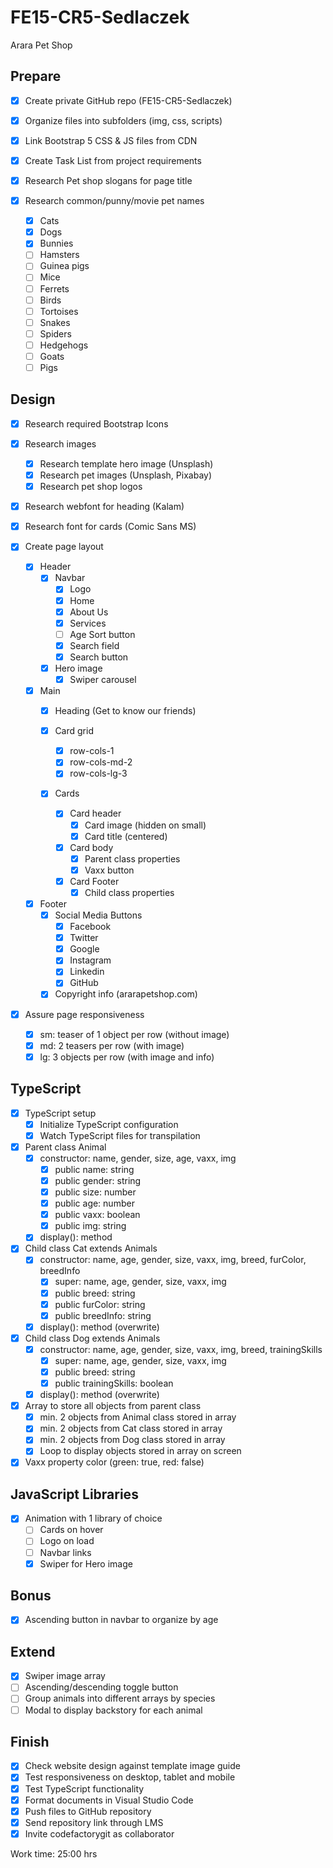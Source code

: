 # FE15-CR5-Sedlaczek
Arara Pet Shop

## Prepare
- [x] Create private GitHub repo (FE15-CR5-Sedlaczek)
- [x] Organize files into subfolders (img, css, scripts)
- [x] Link Bootstrap 5 CSS & JS files from CDN
- [x] Create Task List from project requirements

- [x] Research Pet shop slogans for page title
- [x] Research common/punny/movie pet names
  - [x] Cats
  - [x] Dogs
  - [x] Bunnies
  - [ ] Hamsters
  - [ ] Guinea pigs
  - [ ] Mice
  - [ ] Ferrets
  - [ ] Birds
  - [ ] Tortoises
  - [ ] Snakes
  - [ ] Spiders
  - [ ] Hedgehogs
  - [ ] Goats
  - [ ] Pigs

## Design
- [x] Research required Bootstrap Icons

- [x] Research images
  - [x] Research template hero image (Unsplash)
  - [x] Research pet images (Unsplash, Pixabay)
  - [x] Research pet shop logos

- [x] Research webfont for heading (Kalam)
- [x] Research font for cards (Comic Sans MS)

- [x] Create page layout

  - [x] Header
    - [x] Navbar
      - [x] Logo
      - [x] Home
      - [x] About Us
      - [x] Services
      - [ ] Age Sort button
      - [x] Search field
      - [x] Search button
    - [x] Hero image
      - [x] Swiper carousel
  
  - [x] Main
    - [x] Heading (Get to know our friends)

    - [x] Card grid 
      - [x] row-cols-1
      - [x] row-cols-md-2
      - [x] row-cols-lg-3
    
    - [x] Cards
      - [x] Card header
        - [x] Card image (hidden on small)
        - [x] Card title (centered)
      - [x] Card body
        - [x] Parent class properties
        - [x] Vaxx button
      - [x] Card Footer
        - [x] Child class properties
  
  - [x] Footer
    - [x] Social Media Buttons
      - [x] Facebook
      - [x] Twitter
      - [x] Google
      - [x] Instagram
      - [x] Linkedin
      - [x] GitHub
    - [x] Copyright info (ararapetshop.com)

- [x] Assure page responsiveness
  - [x] sm: teaser of 1 object per row (without image)
  - [x] md: 2 teasers per row (with image)
  - [x] lg: 3 objects per row (with image and info)

## TypeScript
- [x] TypeScript setup
  - [x] Initialize TypeScript configuration
  - [x] Watch TypeScript files for transpilation

- [x] Parent class Animal
  - [x] constructor: name, gender, size, age, vaxx, img
    - [x] public name: string
    - [x] public gender: string
    - [x] public size: number
    - [x] public age: number
    - [x] public vaxx: boolean
    - [x] public img: string
  - [x] display(): method

- [x] Child class Cat extends Animals
  - [x] constructor: name, age, gender, size, vaxx, img, breed, furColor, breedInfo
    - [x] super: name, age, gender, size, vaxx, img
    - [x] public breed: string
    - [x] public furColor: string
    - [x] public breedInfo: string
  - [x] display(): method (overwrite)

- [x] Child class Dog extends Animals
  - [x] constructor: name, age, gender, size, vaxx, img, breed, trainingSkills
    - [x] super: name, age, gender, size, vaxx, img
    - [x] public breed: string
    - [x] public trainingSkills: boolean
  - [x] display(): method (overwrite)

- [x] Array to store all objects from parent class
  - [x] min. 2 objects from Animal class stored in array
  - [x] min. 2 objects from Cat class stored in array
  - [x] min. 2 objects from Dog class stored in array
  - [x] Loop to display objects stored in array on screen

- [x] Vaxx property color (green: true, red: false)

## JavaScript Libraries
- [x] Animation with 1 library of choice
  - [ ] Cards on hover
  - [ ] Logo on load
  - [ ] Navbar links
  - [x] Swiper for Hero image

## Bonus
- [x] Ascending button in navbar to organize by age

## Extend
- [x] Swiper image array
- [ ] Ascending/descending toggle button
- [ ] Group animals into different arrays by species
- [ ] Modal to display backstory for each animal

## Finish
- [x] Check website design against template image guide
- [x] Test responsiveness on desktop, tablet and mobile
- [x] Test TypeScript functionality
- [x] Format documents in Visual Studio Code
- [x] Push files to GitHub repository
- [x] Send repository link through LMS
- [x] Invite codefactorygit as collaborator

Work time: 25:00 hrs 